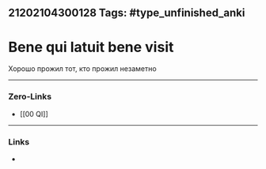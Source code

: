 21202104300128
Tags: #type_unfinished_anki
---
# Bene qui latuit bene visit

Хорошо прожил тот, кто прожил незаметно

---
### Zero-Links
- [[00 QI]]
---
### Links
-